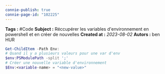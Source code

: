 ```yaml
---
connie-publish: true
connie-page-id: "102225"
---
```


**Tags :** #Code
**Subject :** Réccupérer les variables d'environnement en powershell et en créer de nouvelles
**Created at :** *2023-08-02*
**Autors :** ben HUR


```powershell
Get-ChildItem -Path Env:
# Quand il y a plusieurs valeurs pour une var d'env
$env:PSModulePath -split ';'
# Créer une nouvelle variable d'environnement
$Env:<variable-name> = "<new-value>"
```

